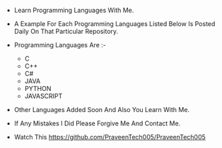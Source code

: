 - Learn Programming Languages With Me.
- A Example For Each Programming Languages Listed Below Is Posted Daily On That Particular Repository.
- Programming Languages Are :-

  - C
  - C++
  - C#
  - JAVA
  - PYTHON
  - JAVASCRIPT

- Other Languages Added Soon And Also You Learn With Me.
- If Any Mistakes I Did Please Forgive Me And Contact Me.

- Watch This https://github.com/PraveenTech005/PraveenTech005
